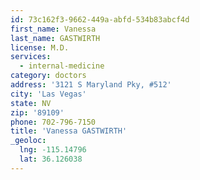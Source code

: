 ```yaml
---
id: 73c162f3-9662-449a-abfd-534b83abcf4d
first_name: Vanessa
last_name: GASTWIRTH
license: M.D.
services:
  - internal-medicine
category: doctors
address: '3121 S Maryland Pky, #512'
city: 'Las Vegas'
state: NV
zip: '89109'
phone: 702-796-7150
title: 'Vanessa GASTWIRTH'
_geoloc:
  lng: -115.14796
  lat: 36.126038
---
```

